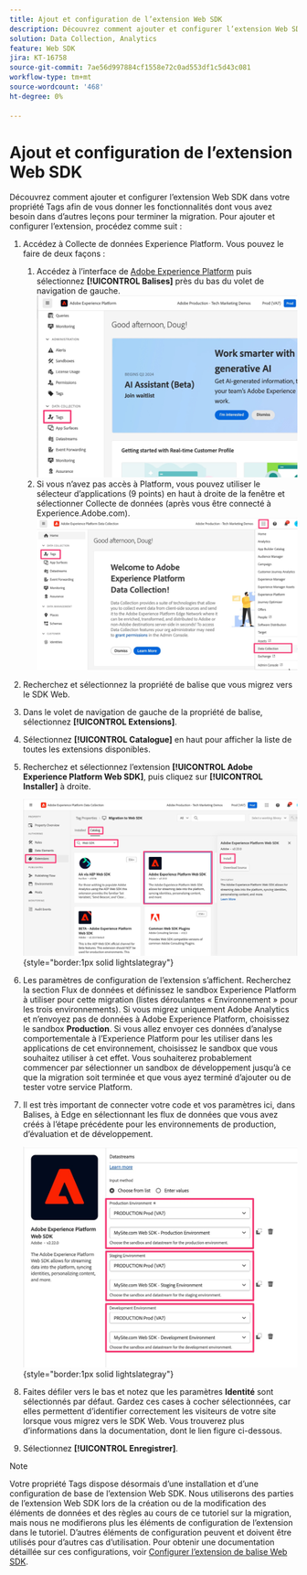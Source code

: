 ```yaml
---
title: Ajout et configuration de l’extension Web SDK
description: Découvrez comment ajouter et configurer l’extension Web SDK à votre propriété Tags afin de vous donner les fonctionnalités dont vous avez besoin dans d’autres leçons pour terminer la migration.
solution: Data Collection, Analytics
feature: Web SDK
jira: KT-16758
source-git-commit: 7ae56d997884cf1558e72c0ad553df1c5d43c081
workflow-type: tm+mt
source-wordcount: '468'
ht-degree: 0%

---
```



# Ajout et configuration de l’extension Web SDK

Découvrez comment ajouter et configurer l’extension Web SDK dans votre propriété Tags afin de vous donner les fonctionnalités dont vous avez besoin dans d’autres leçons pour terminer la migration.
Pour ajouter et configurer l’extension, procédez comme suit :

1. Accédez à Collecte de données Experience Platform. Vous pouvez le faire de deux façons :
   1. Accédez à l’interface de [Adobe Experience Platform](https://platform.adobe.com/) puis sélectionnez **[!UICONTROL Balises]** près du bas du volet de navigation de gauche.
      ![Accéder aux balises 1](assets/access-tags-1.jpg)
   1. Si vous n’avez pas accès à Platform, vous pouvez utiliser le sélecteur d’applications (9 points) en haut à droite de la fenêtre et sélectionner Collecte de données (après vous être connecté à Experience.Adobe.com).
      ![Accéder aux balises 2](assets/access-tags-2.jpg)
1. Recherchez et sélectionnez la propriété de balise que vous migrez vers le SDK Web.
1. Dans le volet de navigation de gauche de la propriété de balise, sélectionnez **[!UICONTROL Extensions]**.
1. Sélectionnez **[!UICONTROL Catalogue]** en haut pour afficher la liste de toutes les extensions disponibles.
1. Recherchez et sélectionnez l’extension **[!UICONTROL Adobe Experience Platform Web SDK]**, puis cliquez sur **[!UICONTROL Installer]** à droite.

   ![Recherche de l’extension Web SDK](assets/find-the-websdk-extension.jpg){style="border:1px solid lightslategray"}

1. Les paramètres de configuration de l’extension s’affichent. Recherchez la section Flux de données et définissez le sandbox Experience Platform à utiliser pour cette migration (listes déroulantes « Environnement » pour les trois environnements). Si vous migrez uniquement Adobe Analytics et n’envoyez pas de données à Adobe Experience Platform, choisissez le sandbox **Production**. Si vous allez envoyer ces données d’analyse comportementale à l’Experience Platform pour les utiliser dans les applications de cet environnement, choisissez le sandbox que vous souhaitez utiliser à cet effet. Vous souhaiterez probablement commencer par sélectionner un sandbox de développement jusqu’à ce que la migration soit terminée et que vous ayez terminé d’ajouter ou de tester votre service Platform.
1. Il est très important de connecter votre code et vos paramètres ici, dans Balises, à Edge en sélectionnant les flux de données que vous avez créés à l’étape précédente pour les environnements de production, d’évaluation et de développement.

   ![Sélection du flux de données](assets/choose-datastreams.jpg){style="border:1px solid lightslategray"}

1. Faites défiler vers le bas et notez que les paramètres **Identité** sont sélectionnés par défaut. Gardez ces cases à cocher sélectionnées, car elles permettent d’identifier correctement les visiteurs de votre site lorsque vous migrez vers le SDK Web. Vous trouverez plus d’informations dans la documentation, dont le lien figure ci-dessous.

1. Sélectionnez **[!UICONTROL Enregistrer]**.

>[!NOTE]
>
>Votre propriété Tags dispose désormais d’une installation et d’une configuration de base de l’extension Web SDK. Nous utiliserons des parties de l’extension Web SDK lors de la création ou de la modification des éléments de données et des règles au cours de ce tutoriel sur la migration, mais nous ne modifierons plus les éléments de configuration de l’extension dans le tutoriel. D’autres éléments de configuration peuvent et doivent être utilisés pour d’autres cas d’utilisation. Pour obtenir une documentation détaillée sur ces configurations, voir [Configurer l’extension de balise Web SDK](https://experienceleague.adobe.com/en/docs/experience-platform/tags/extensions/client/web-sdk/web-sdk-extension-configuration).
